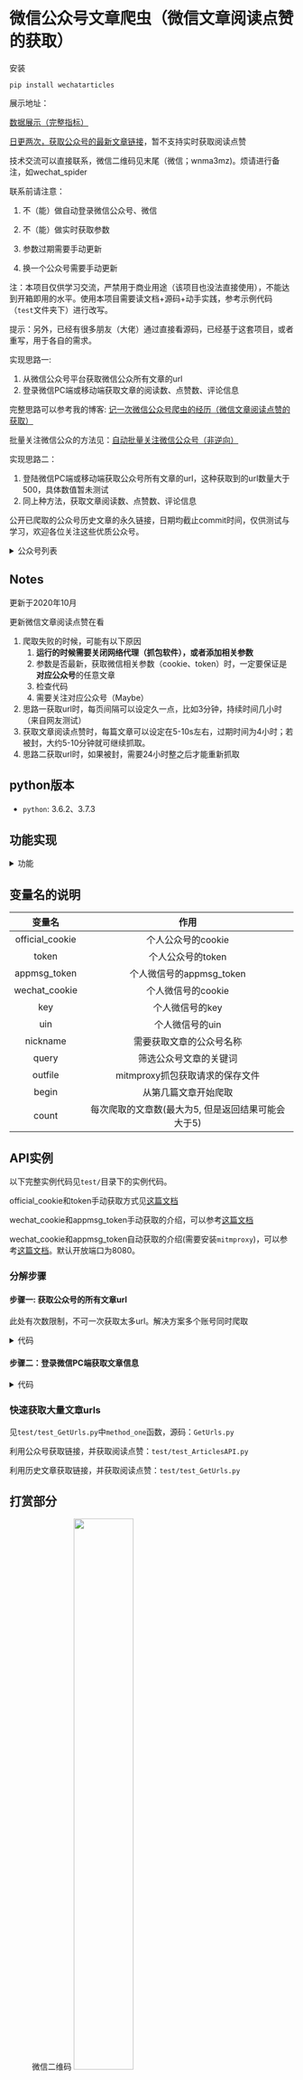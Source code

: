# 微信公众号文章爬虫（微信文章阅读点赞的获取）

安装

`pip install wechatarticles`

展示地址：

[数据展示（完整指标）](https://data.wnma3mz.cn/)

[日更两次，获取公众号的最新文章链接](https://data.wnma3mz.cn/demo.html)，暂不支持实时获取阅读点赞

技术交流可以直接联系，微信二维码见末尾（微信；wnma3mz)。烦请进行备注，如wechat_spider

联系前请注意：

1. 不（能）做自动登录微信公众号、微信

2. 不（能）做实时获取参数

3. 参数过期需要手动更新

4. 换一个公众号需要手动更新

注：本项目仅供学习交流，严禁用于商业用途（该项目也没法直接使用），不能达到开箱即用的水平。使用本项目需要读文档+源码+动手实践，参考示例代码（`test`文件夹下）进行改写。

提示：另外，已经有很多朋友（大佬）通过直接看源码，已经基于这套项目，或者重写，用于各自的需求。

实现思路一:

1. 从微信公众号平台获取微信公众所有文章的url
2. 登录微信PC端或移动端获取文章的阅读数、点赞数、评论信息

完整思路可以参考我的博客: [记一次微信公众号爬虫的经历（微信文章阅读点赞的获取）](https://wnma3mz.github.io/hexo_blog/2017/11/18/记一次微信公众号爬虫的经历（微信文章阅读点赞的获取）/)

批量关注微信公众的方法见：[自动批量关注微信公众号（非逆向）](https://wnma3mz.github.io/hexo_blog/2020/04/11/自动批量关注微信公众号（非逆向）/)


实现思路二：

1. 登陆微信PC端或移动端获取公众号所有文章的url，这种获取到的url数量大于500，具体数值暂未测试
2. 同上种方法，获取文章阅读数、点赞数、评论信息

公开已爬取的公众号历史文章的永久链接，日期均截止commit时间，仅供测试与学习，欢迎各位关注这些优质公众号。

<details>
  <summary>公众号列表</summary>
    <li>科技美学</li>
    <li>共青团中央</li>
    <li>南方周末</li>
    <li>AppSo</li>
</details>


## Notes

更新于2020年10月

更新微信文章阅读点赞在看

1. 爬取失败的时候，可能有以下原因
   1. **运行的时候需要关闭网络代理（抓包软件），或者添加相关参数**
   2. 参数是否最新，获取微信相关参数（cookie、token）时，一定要保证是**对应公众号**的任意文章
   3. 检查代码
   4. 需要关注对应公众号（Maybe）
2. 思路一获取url时，每页间隔可以设定久一点，比如3分钟，持续时间几小时（来自网友测试）
3. 获取文章阅读点赞时，每篇文章可以设定在5-10s左右，过期时间为4小时；若被封，大约5-10分钟就可继续抓取。
4. 思路二获取url时，如果被封，需要24小时整之后才能重新抓取

## python版本

- `python`: 3.6.2、3.7.3

## 功能实现

<details>
  <summary>功能</summary>
    <li>获取某公众号信息</li>
    <li>获取某公众号所有文章数量</li>
    <li>获取某公众号文章的url信息</li>
    <li>获取某公众号所有文章信息（包含点赞数、阅读数、评论信息），需要手动更改循环</li>
    <li>获取某公众号指定文章的信息</li>
    <li>支持微信公众号cookie、token登录，手动复制cookie和token</li>
    <li>支持两种获取文章阅读数和点赞数的方式，下面方式选用其一即可
        <ol>利用抓包工具手动获取</ol>
        <ol> 安装python第三方库`mitmproxy`自动获取（已废弃，可参考源码思路）</ol>
    </li>
    <li>支持存储方式
        <ol>txt存储（不建议）</ol>
        <ol>mongo存储。需要安装`pymongo`</ol>
    </li>
    <li>支持微信文章下载至本地转为md</li>
    <li>支持微信文章下载至本地转为html（图片可选是否保存）</li>

</details>


## 变量名的说明

|     变量名      |        作用        |
| :-------------: | :----------------: |
| official_cookie | 个人公众号的cookie |
|    token     |  个人公众号的token  |
|    appmsg_token     |  个人微信号的appmsg_token  |
| wechat_cookie | 个人微信号的cookie |
| key | 个人微信号的key |
| uin | 个人微信号的uin |
|    nickname     |  需要获取文章的公众号名称  |
|    query     | 筛选公众号文章的关键词  |
| outfile | mitmproxy抓包获取请求的保存文件 |
| begin | 从第几篇文章开始爬取 |
| count | 每次爬取的文章数(最大为5, 但是返回结果可能会大于5) |

## API实例

以下完整实例代码见`test/`目录下的实例代码。

official_cookie和token手动获取方式见[这篇文档](https://github.com/wnma3mz/wechat_articles_spider/blob/master/docs/get_cookie_token.md)

wechat_cookie和appmsg_token手动获取的介绍，可以参考[这篇文档](https://github.com/wnma3mz/wechat_articles_spider/blob/master/docs/get_appmsg_token.md)

wechat_cookie和appmsg_token自动获取的介绍(需要安装`mitmproxy`)，可以参考[这篇文档](https://github.com/wnma3mz/wechat_articles_spider/blob/master/docs/关于自动获取微信参数.md)。默认开放端口为8080。


### 分解步骤
#### 步骤一: 获取公众号的所有文章url
此处有次数限制，不可一次获取太多url。解决方案多个账号同时爬取

<details>
  <summary>代码</summary>
  <pre><code>
    ```python
    from wechatarticles import ArticlesAPI
    from wechatarticles import ArticlesUrls

    # 实例化爬取对象
    # 手动输入cookie和token
    test = ArticlesUrls(cookie=official_cookie, token=token)

    # 输入公众号名称，获取公众号文章总数
    articles_sum = test.articles_nums(nickname)
    # 输入公众号名称，获取公众号部分文章信息, 每次最大返回数为5个
    articles_data = test.articles(nickname, begin="0", count="5")
    # 输入公众号名称，获取公众号的一些信息
    officical_info = test.official_info(nickname)
    # 输入公众号名称，输入关键词，获取公众号相关文章信息, 每次最大返回数为5个
    articles_data_query = test.articles(nickname, query=query, begin="0", count="5")
    # 输入公众号名称，输入关键词，获取公众号相关文章总数
    articles_sum_query = test.articles_nums(nickname, query=query)
    ```
  </code></pre>
</details>



#### 步骤二：登录微信PC端获取文章信息

<details>
  <summary>代码</summary>
    <pre><code>
    ```python
    # 实例化爬取对象
    # 手动输入cookie和token
    test = ArticlesInfo(appmsg_token=appmsg_token, cookie=wechat_cookie)
    # link为微信文章的永久链接
    # 获取文章所有的评论信息(无需appmsg_token和cookie)
    comments = test.comments(link)
    # 获取文章阅读数在看点赞数
    read_num, like_num, old_like_num = test.read_like_nums(link)
    ```
  </code></pre>
</details>

### 快速获取大量文章urls

见`test/test_GetUrls.py`中`method_one`函数，源码：`GetUrls.py`

利用公众号获取链接，并获取阅读点赞：`test/test_ArticlesAPI.py`

利用历史文章获取链接，并获取阅读点赞：`test/test_GetUrls.py`

## 打赏部分

<figure class="third">
   微信二维码
<img src="https://i.loli.net/2019/09/20/14QGTkfgstDxv9C.jpg"  width="50%" id="wechat_account" /><img src="https://raw.githubusercontent.com/wnma3mz/wechat_articles_spider/master/imgs/wechat.jpg" width="260"><img src="https://raw.githubusercontent.com/wnma3mz/wechat_articles_spider/master/imgs/Alipay.jpg" width="260"><img src="https://raw.githubusercontent.com/wnma3mz/wechat_articles_spider/master/imgs/Alipay_redpaper.jpg" width="260">
</figure>


